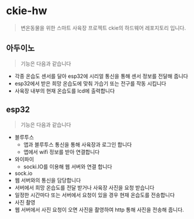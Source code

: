 # ckie-hw
> 변온동물을 위한 스마트 사육장 프로젝트 ckie의 하드웨어 레포지토리 입니다.

## 아두이노
> 기능은 다음과 같습니다
- 각종 온습도 센서를 달아 esp32에 시리얼 통신을 통해 센서 정보를 전달해 줍니다
- esp32에서 받은 희망 온습도에 맞춰 가습기 또는 전구를 작동 시킵니다
- 사육장 내부의 현재 온습도를 lcd에 출력합니다

## esp32
> 기능은 다음과 같습니다
- 블루투스
  - 앱과 블루투스 통신을 통해 사육장과 로그인 합니다
  - 앱에서 wifi 정보를 받아 연결합니다
- 와이파이
  - socki.IO를 이용해 웹 서버와 연결 합니다
- sock.io
 - 웹 서버와의 통신을 담당합니다 
 - 서버에서 희망 온습도를 전달 받거나 사육장 사진을 요청 받습니다
 - 일정한 시간마다 또는 서버에서 요청이 있을 경우 현재 온습도를 전송합니다
- 사진 촬영
 - 웹 서버에서 사진 요청이 오면 사진을 촬영하여 http 통해 사진을 전송해 줍니다.

